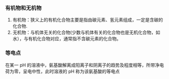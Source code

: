 ### 有机物和无机物

1. 有机物：狭义上的有机化合物主要是指由碳元素、氢元素组成，一定是含碳的化合物.
2. 无机物：与机体无关的化合物(少数与机体有关的化合物也是无机化合物，如水），与有机化合物对应，通常指不含碳元素的化合物。

### 等电点

在某一 pH 的溶液中，氨基酸解离成阳离子和阴离子的趋势及程度相等，所带净电荷为零，呈电中性，此时溶液的 pH 称为该氨基酸的等电点
